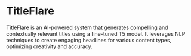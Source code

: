 # TitleFlare
TitleFlare is an AI-powered system that generates compelling and contextually relevant titles using a fine-tuned T5 model. It leverages NLP techniques to create engaging headlines for various content types, optimizing creativity and accuracy.
